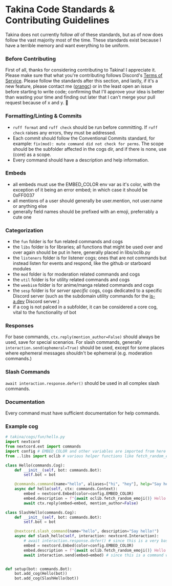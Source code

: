 # Takina Code Standards & Contributing Guidelines
Takina does not currently follow *all* of these standards, but as of now does follow the vast majority most of the time. These standards exist because I have a terrible memory and want everything to be uniform.

### Before Contributing
First of all, thanks for considering contributing to Takina! I appreciate it. Please make sure that what you're contributing follows Discord's [Terms of Service](https://discord.com/terms). Please follow the standards after this section, and lastly, if it's a new feature, please contact me ([orangc](https://orangc.net)) or in the least open an issue before starting to write code; confirming that I'll approve your idea is better than wasting your time and finding out later that I can't merge your pull request because of x and y. 💖

### Formatting/Linting & Commits
- `ruff format` and `ruff check` should be run before committing. If `ruff check` raises any errors, they must be addressed.
- Each commit should follow the Conventional Commits standard, for example: `fix(mod): mute command did not check for perms`. The scope should be the subfolder affected in the cogs dir, and if there is none, use (core) as a scope.
- Every command should have a description and help information.

### Embeds
- all embeds must use the EMBED_COLOR env var as it's color, with the exception of it being an error embed; in which case it should be 0xFF0037
- all mentions of a user should generally be user.mention, not user.name or anything else
- generally field names should be prefixed with an emoji, preferrably a cute one

### Categorization
- the `fun` folder is for fun related commands and cogs
- the `libs` folder is for libraries; all functions that might be used over and over again should be put in here, generally placed in libs/oclib.py
- the `listeners` folder is for listener cogs; ones that are not commands but instead listen for events and respond, like the github or starboard modules
- the `mod` folder is for moderation related commands and cogs
- the `util` folder is for utility related commands and cogs
- the `weebism` folder is for anime/manga related commands and cogs
- the `sesp` folder is for *server specific* cogs, cogs dedicated to a specific Discord server (such as the subdomain utility commands for the [is-a.dev](https://is-a.dev) Discord server.)
- if a cog is not palced in a subfolder, it can be considered a core cog, vital to the functionality of bot

### Responses
For base commands, `ctx.reply(mention_author=False)` should always be used, save for special scenarios.
For slash commands, generally `interaction.send(ephemeral=True)` should be used, except for some places where ephemeral messages shouldn't be ephemeral (e.g. moderation commands.)

### Slash Commands
`await interaction.response.defer()` should be used in all complex slash commands.

<!-- ### Cooldowns
Generally commands should have at least a one second cooldown.
`@commands.cooldown(1, 1, commands.BucketType.user)` -->

### Documentation
Every command must have sufficient documentation for help commands.

### Example cog
```py
# takina/cogs/fun/hello.py
import nextcord
from nextcord.ext import commands
import config # EMBED_COLOR and other variables are imported from here
from ..libs import oclib # various helper functions like fetch_random_emoji() or request() are imported from here

class Hello(commands.Cog):
    def __init__(self, bot: commands.Bot):
        self.bot = bot

    @commands.command(name="hello", aliases=["hi", "hey"], help="Say hello! \nUsage: `hello`.")
    async def hello(self, ctx: commands.Context):
        embed = nextcord.Embed(color=config.EMBED_COLOR)
        embed.description = f"{await oclib.fetch_random_emoji()} Hello there!"
        await ctx.reply(embed=embed, mention_author=False)

class SlashHello(commands.Cog):
    def __init__(self, bot: commands.Bot):
        self.bot = bot

    @nextcord.slash_command(name="hello", description="Say hello!")
    async def slash_hello(self, interaction: nextcord.Interaction):
        # await interaction.response.defer() # since this is a very basic command that will respond instantly, we won't defer this 
        embed = nextcord.Embed(color=config.EMBED_COLOR)
        embed.description = f"{await oclib.fetch_random_emoji()} Hello there!"
        await interaction.send(embed=embed) # since this is a command with a very short response, we won't make it ephemeral


def setup(bot: commands.Bot):
    bot.add_cog(Hello(bot))
    bot.add_cog(SlashHello(bot))
```